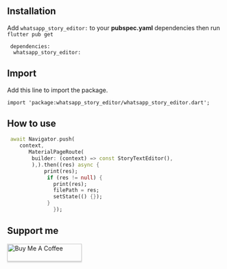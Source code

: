 ## Installation

Add `whatsapp_story_editor:` to your **pubspec.yaml** dependencies then run `flutter pub get`

```
 dependencies:
  whatsapp_story_editor:
```

## Import

Add this line to import the package.
```
import 'package:whatsapp_story_editor/whatsapp_story_editor.dart';
```


## How to use

```dart
 await Navigator.push(
    context,
       MaterialPageRoute(
        builder: (context) => const StoryTextEditor(),
        ),).then((res) async {
            print(res);
             if (res != null) {
               print(res);
               filePath = res;
               setState(() {});
             }
               });
```



## Support me

<a href="https://www.buymeacoffee.com" target="_blank"><img src="https://www.buymeacoffee.com/assets/img/custom_images/orange_img.png" alt="Buy Me A Coffee" style="height: 41px !important;width: 174px !important;box-shadow: 0px 3px 2px 0px rgba(190, 190, 190, 0.5) !important;-webkit-box-shadow: 0px 3px 2px 0px rgba(190, 190, 190, 0.5) !important;" ></a>